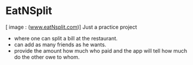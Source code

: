 # EatNSplit
[ image : (www.eatNsplit.com)]
Just a practice project
- where one can split a bill at the restaurant.
- can add as many friends as he wants.
- provide the amount how much who paid and the app will tell how much do the other owe to whom.
